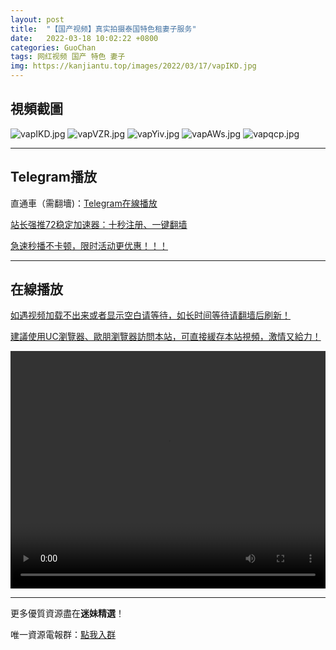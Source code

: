 ```yaml
---
layout: post
title:  "【国产视频】真实拍摄泰国特色租妻子服务"
date:   2022-03-18 10:02:22 +0800
categories: GuoChan
tags: 网红视频 国产 特色 妻子
img: https://kanjiantu.top/images/2022/03/17/vapIKD.jpg
---
```



## 視頻截圖

![vapIKD.jpg](https://kanjiantu.top/images/2022/03/17/vapIKD.jpg)
![vapVZR.jpg](https://kanjiantu.top/images/2022/03/17/vapVZR.jpg)
![vapYiv.jpg](https://kanjiantu.top/images/2022/03/17/vapYiv.jpg)
![vapAWs.jpg](https://kanjiantu.top/images/2022/03/17/vapAWs.jpg)
![vapqcp.jpg](https://kanjiantu.top/images/2022/03/17/vapqcp.jpg)

* * *
## Telegram播放

直通車（需翻墻)：[Telegram在線播放](https://t.me/mimeijingxuan/182)

<u>站长强推72稳定加速器：[十秒注册、一键翻墙](https://72vpn.xyz/#/register?code=mimei) </u>


<u>急速秒播不卡顿，限时活动更优惠！！！</u>
* * *
## 在線播放
<u>如遇视频加载不出来或者显示空白请等待，如长时间等待请翻墙后刷新！</u>

<u>建議使用UC瀏覽器、歐朋瀏覽器訪問本站，可直接緩存本站視頻，激情又給力！</u>
<center><video src="https://cdn.publer.io/uploads/videos/6246d53adb279732fb55bea8/402b8a803abe449a364089e02aac6752.mp4" width="100%" height="380px" controls="controls"></video></center>

* * *
更多優質資源盡在**迷妹精選**！

唯一資源電報群：[點我入群](https://t.me/mimeijingxuan)


